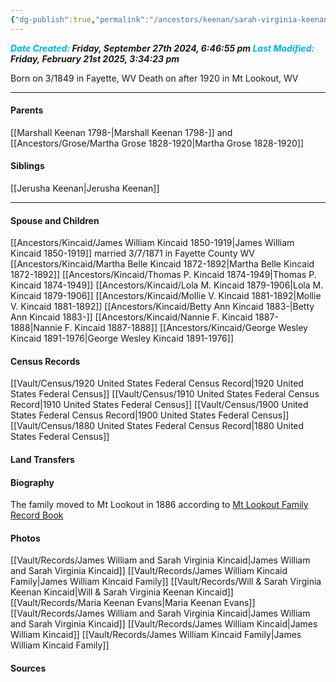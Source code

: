 ```yaml
---
{"dg-publish":true,"permalink":"/ancestors/keenan/sarah-virginia-keenan-1849/","tags":["Sarah-Virginia-Keenan"]}
---
```


***<font color="#00b0f0">Date Created:</font> Friday, September 27th 2024, 6:46:55 pm*
*<font color="#00b0f0">Last Modified:</font> Friday, February 21st 2025, 3:34:23 pm***

Born on  3/1849 in Fayette, WV
Death on after 1920 in Mt Lookout, WV

---
#### Parents

[[Marshall Keenan 1798-\|Marshall Keenan 1798-]] and [[Ancestors/Grose/Martha Grose 1828-1920\|Martha Grose 1828-1920]]
#### Siblings
[[Jerusha Keenan\|Jerusha Keenan]]

---
#### Spouse and Children
[[Ancestors/Kincaid/James William Kincaid 1850-1919\|James William Kincaid 1850-1919]] married 3/7/1871 in Fayette County WV
[[Ancestors/Kincaid/Martha Belle Kincaid 1872-1892\|Martha Belle Kincaid 1872-1892]]
[[Ancestors/Kincaid/Thomas P. Kincaid 1874-1949\|Thomas P. Kincaid 1874-1949]]
[[Ancestors/Kincaid/Lola M. Kincaid 1879-1906\|Lola M. Kincaid 1879-1906]]
[[Ancestors/Kincaid/Mollie V. Kincaid 1881-1892\|Mollie V. Kincaid 1881-1892]]
[[Ancestors/Kincaid/Betty Ann Kincaid 1883-\|Betty Ann Kincaid 1883-]]
[[Ancestors/Kincaid/Nannie F. Kincaid 1887-1888\|Nannie F. Kincaid 1887-1888]]
[[Ancestors/Kincaid/George Wesley Kincaid 1891-1976\|George Wesley Kincaid 1891-1976]]

#### Census Records
[[Vault/Census/1920 United States Federal Census Record\|1920 United States Federal Census]]
[[Vault/Census/1910 United States Federal Census Record\|1910 United States Federal Census]]
[[Vault/Census/1900 United States Federal Census Record\|1900 United States Federal Census]]
[[Vault/Census/1880 United States Federal Census Record\|1880 United States Federal Census]]

#### Land Transfers

#### Biography
The family moved to Mt Lookout in 1886 according to  [Mt Lookout Family Record Book](https://drive.google.com/file/d/0B0oZv34v0ajXQXdIRFhULU0ySWM/view?usp=drive_link&resourcekey=0-q6z_POF66AcZ3lzhcsSGVA)

#### Photos
[[Vault/Records/James William and Sarah Virginia Kincaid\|James William and Sarah Virginia Kincaid]]
[[Vault/Records/James William Kincaid Family\|James William Kincaid Family]]
[[Vault/Records/Will & Sarah Virginia Keenan Kincaid\|Will & Sarah Virginia Keenan Kincaid]]
[[Vault/Records/Maria Keenan Evans\|Maria Keenan Evans]]
[[Vault/Records/James William and Sarah Virginia Kincaid\|James William and Sarah Virginia Kincaid]]
[[Vault/Records/James William Kincaid\|James William Kincaid]]
[[Vault/Records/James William Kincaid Family\|James William Kincaid Family]]

#### Sources

